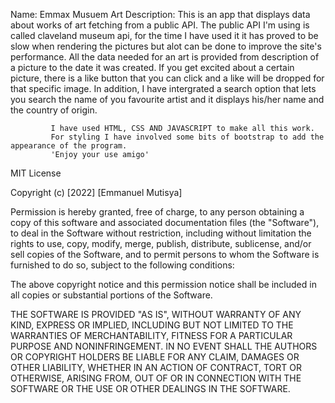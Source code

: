 Name: Emmax Musuem Art
Description: This is an app that displays data about works of art fetching from a public API.
             The public API I'm using is called claveland museum api, for the time I have used it it has proved to
             be slow when rendering the pictures but alot can be done to improve the site's performance.
             All the data needed for an art is provided from description of a picture to the date it was created.
             If you get excited about a certain picture, there is a like button that you can click and a like will be
             dropped for that specific image.
             In addition, I have intergrated a search option that lets you search the name of you favourite artist and it displays 
             his/her name and the country of origin.
             
             
             I have used HTML, CSS AND JAVASCRIPT to make all this work.
             For styling I have involved some bits of bootstrap to add the appearance of the program.
             'Enjoy your use amigo'
                       
MIT License

Copyright (c) [2022] [Emmanuel Mutisya]

Permission is hereby granted, free of charge, to any person obtaining a copy
of this software and associated documentation files (the "Software"), to deal
in the Software without restriction, including without limitation the rights
to use, copy, modify, merge, publish, distribute, sublicense, and/or sell
copies of the Software, and to permit persons to whom the Software is
furnished to do so, subject to the following conditions:

The above copyright notice and this permission notice shall be included in all
copies or substantial portions of the Software.

THE SOFTWARE IS PROVIDED "AS IS", WITHOUT WARRANTY OF ANY KIND, EXPRESS OR
IMPLIED, INCLUDING BUT NOT LIMITED TO THE WARRANTIES OF MERCHANTABILITY,
FITNESS FOR A PARTICULAR PURPOSE AND NONINFRINGEMENT. IN NO EVENT SHALL THE
AUTHORS OR COPYRIGHT HOLDERS BE LIABLE FOR ANY CLAIM, DAMAGES OR OTHER
LIABILITY, WHETHER IN AN ACTION OF CONTRACT, TORT OR OTHERWISE, ARISING FROM,
OUT OF OR IN CONNECTION WITH THE SOFTWARE OR THE USE OR OTHER DEALINGS IN THE
SOFTWARE.
